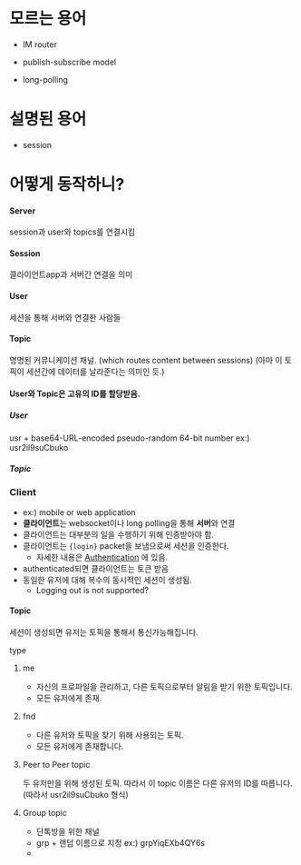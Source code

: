 # 모르는 용어

* IM router

* publish-subscribe model

* long-polling



# 설명된 용어

* session

  

# 어떻게 동작하니?

#### Server

session과 user와 topics를 연결시킴



#### Session

클라이언트app과 서버간 연결을 의미



#### User

세션을 통해 서버와 연결한 사람들



#### Topic

명명된 커뮤니케이션 채널. (which routes content between sessions) (아마 이 토픽이 세션간에 데이터를 날라준다는 의미인 듯.)



#### User와 Topic은 고유의 ID를 할당받음.

##### User

usr + base64-URL-encoded pseudo-random 64-bit number ex:) usr2il9suCbuko

##### Topic



### Client

* ex:) mobile or web application
* **클라이언트**는 websocket이나 long polling을 통해 **서버**와 연결
* 클라이언트는 대부분의 일을 수행하기 위해 인증받아야 함.
* 클라이언트는 `{login}` packet을 보냄으로써 세션을 인증한다.
  * 자세한 내용은 [Authentication](https://github.com/tinode/chat/blob/master/docs/API.md#authentication) 에 있음.
* authenticated되면 클라이언트는 토큰 받음
* 동일한 유저에 대해 복수의 동시적인 세션이 생성됨.
  * Logging out is not supported?



#### Topic

세션이 생성되면 유저는 토픽을 통해서 통신가능해집니다.

type

1. me
   * 자신의 프로파일을 관리하고, 다른 토픽으로부터 알림을 받기 위한 토픽입니다.
   * 모든 유저에게 존재.
2. fnd
   * 다른 유저와 토픽을 찾기 위해 사용되는 토픽.
   * 모든 유저에게 존재합니다.

3. Peer to Peer topic

   두 유저만을 위해 생성된 토픽. 따라서 이 topic 이름은 다른 유저의 ID를 따릅니다. (따라서 usr2il9suCbuko 형식)

4. Group topic

   * 단톡방을 위한 채널
   * grp + 랜덤 이름으로 지정 ex:) grpYiqEXb4QY6s
   * 



